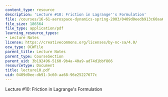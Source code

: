 ```yaml
---
content_type: resource
description: 'Lecture #10: Friction in Lagrange''s Formulation'
file: /courses/16-61-aerospace-dynamics-spring-2003/0409d0eedb913c60aa6896e25227677c_lecture10.pdf
file_size: 186564
file_type: application/pdf
learning_resource_types:
- Lecture Notes
license: https://creativecommons.org/licenses/by-nc-sa/4.0/
ocw_type: OCWFile
parent_title: Lecture Notes
parent_type: CourseSection
parent_uid: 3b192496-5160-9b4a-40a9-ad74d1bbf866
resourcetype: Document
title: lecture10.pdf
uid: 0409d0ee-db91-3c60-aa68-96e25227677c
---
```

Lecture #10: Friction in Lagrange's Formulation